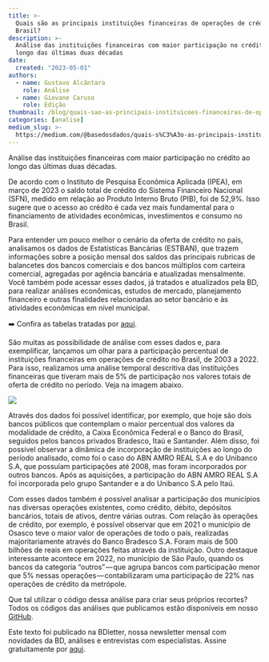 ```yaml
---
title: >-
  Quais são as principais instituições financeiras de operações de crédito no
  Brasil?
description: >-
  Análise das instituições financeiras com maior participação no crédito ao
  longo das últimas duas décadas
date:
  created: "2023-05-01"
authors:
  - name: Gustavo Alcântara
    role: Análise
  - name: Giovane Caruso
    role: Edição
thumbnail: /blog/quais-sao-as-principais-instituicoes-financeiras-de-operacoes-de-credito-no-brasil/image_0.png
categories: [analise]
medium_slug: >-
  https://medium.com/@basedosdados/quais-s%C3%A3o-as-principais-institui%C3%A7%C3%B5es-financeiras-de-opera%C3%A7%C3%B5es-de-cr%C3%A9dito-no-brasil-87b1a9eba3a5
---
```


Análise das instituições financeiras com maior participação no crédito ao longo das últimas duas décadas.

De acordo com o Instituto de Pesquisa Econômica Aplicada (IPEA), em março de 2023 o saldo total de crédito do Sistema Financeiro Nacional (SFN), medido em relação ao Produto Interno Bruto (PIB), foi de 52,9%. Isso sugere que o acesso ao crédito é cada vez mais fundamental para o financiamento de atividades econômicas, investimentos e consumo no Brasil.

Para entender um pouco melhor o cenário da oferta de crédito no país, analisamos os dados de Estatísticas Bancárias (ESTBAN), que trazem informações sobre a posição mensal dos saldos das principais rubricas de balancetes dos bancos comerciais e dos bancos múltiplos com carteira comercial, agregadas por agência bancária e atualizadas mensalmente. Você também pode acessar esses dados, já tratados e atualizados pela BD, para realizar análises econômicas, estudos de mercado, planejamento financeiro e outras finalidades relacionadas ao setor bancário e às atividades econômicas em nível municipal.

➡️ Confira as tabelas tratadas por [aqui](https://basedosdados.org/dataset/84bb75ae-5955-4bbe-8bb6-2d644cae0cee?table=14906976-ff12-4210-b08c-45a1c843a76a).

São muitas as possibilidade de análise com esses dados e, para exemplificar, lançamos um olhar para a participação percentual de instituições financeiras em operações de crédito no Brasil, de 2003 a 2022. Para isso, realizamos uma análise temporal descritiva das instituições financeiras que tiveram mais de 5% de participação nos valores totais de oferta de crédito no período. Veja na imagem abaixo.

<Image src="/blog/quais-sao-as-principais-instituicoes-financeiras-de-operacoes-de-credito-no-brasil/image_0.png"/>

Através dos dados foi possível identificar, por exemplo, que hoje são dois bancos públicos que contemplam o maior percentual dos valores da modalidade de crédito, a Caixa Econômica Federal e o Banco do Brasil, seguidos pelos bancos privados Bradesco, Itaú e Santander. Além disso, foi possível observar a dinâmica de incorporação de instituições ao longo do período analisado, como foi o caso do ABN AMRO REAL S.A e do Unibanco S.A, que possuíam participações até 2008, mas foram incorporados por outros bancos. Após as aquisições, a participação do ABN AMRO REAL S.A foi incorporada pelo grupo Santander e a do Unibanco S.A pelo Itaú.

Com esses dados também é possível analisar a participação dos municípios nas diversas operações existentes, como crédito, débito, depósitos bancários, totais de ativos, dentre várias outras. Com relação às operações de crédito, por exemplo, é possível observar que em 2021 o município de Osasco teve o maior valor de operações de todo o país, realizadas majoritariamente através do Banco Bradesco S.A. Foram mais de 500 bilhões de reais em operações feitas através da instituição. Outro destaque interessante acontece em 2022, no município de São Paulo, quando os bancos da categoria “outros” — que agrupa bancos com participação menor que 5% nessas operações — contabilizaram uma participação de 22% nas operações de crédito da metrópole.

Que tal utilizar o código dessa análise para criar seus próprios recortes? Todos os códigos das análises que publicamos estão disponíveis em nosso [GitHub](https://github.com/basedosdados/analises/blob/main/redes_sociais/br_estban_agencia_20230517.py).

Este texto foi publicado na BDletter, nossa newsletter mensal com novidades da BD, análises e entrevistas com especialistas. Assine gratuitamente por [aqui](https://info.basedosdados.org/newsletter).
